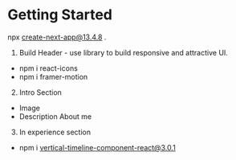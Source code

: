 # Getting Started

npx create-next-app@13.4.8 .

1. Build Header - use library to build responsive and attractive UI.
- npm i react-icons
- npm i framer-motion

2. Intro Section
- Image
- Description About me 

3. In experience section
- npm i vertical-timeline-component-react@3.0.1

